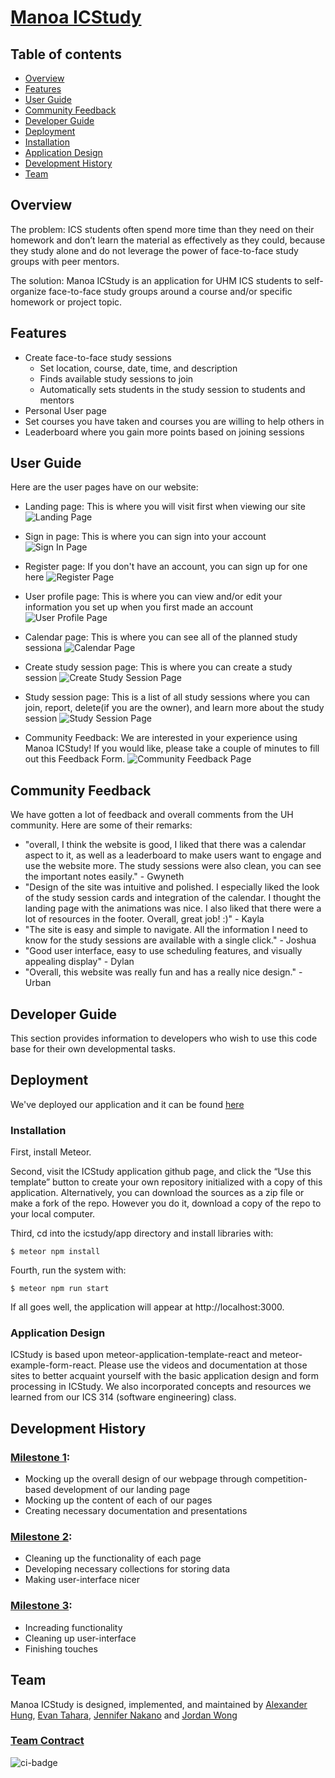# [Manoa ICStudy](https://manoa-icstudy.site/)

## Table of contents

* [Overview](#overview)
* [Features](#features)
* [User Guide](#user-guide)
* [Community Feedback](#community-feedback)
* [Developer Guide](#developer-guide)
* [Deployment](#deployment)
* [Installation](#installation)
* [Application Design](#application-design)
* [Development History](#development-history)
* [Team](#team)

## Overview

The problem: ICS students often spend more time than they need on their homework and don’t learn the material as effectively as they could, because they study alone and do not leverage the power of face-to-face study groups with peer mentors.

The solution: Manoa ICStudy is an application for UHM ICS students to self-organize face-to-face study groups around a course and/or specific homework or project topic.

## Features
- Create face-to-face study sessions
  - Set location, course, date, time, and description
  - Finds available study sessions to join
  - Automatically sets students in the study session to students and mentors
- Personal User page
- Set courses you have taken and courses you are willing to help others in
- Leaderboard where you gain more points based on joining sessions


## User Guide
Here are the user pages have on our website:

- Landing page: This is where you will visit first when viewing our site
![Landing Page](images/LandingPage.png)

- Sign in page: This is where you can sign into your account
![Sign In Page](images/Login.png)

- Register page: If you don't have an account, you can sign up for one here
![Register Page](images/SignUp.png)

- User profile page: This is where you can view and/or edit your information you set up when you first made an account
![User Profile Page](images/UserProfile.png)

- Calendar page: This is where you can see all of the planned study sessiona
![Calendar Page](images/Calendar.png)

- Create study session page: This is where you can create a study session
![Create Study Session Page](images/CreateStudySessions.png)

- Study session page: This is a list of all study sessions where you can join, report, delete(if you are the owner), and learn more about the study session
![Study Session Page](images/StudySessions.png)

- Community Feedback: We are interested in your experience using Manoa ICStudy! If you would like, please take a couple of minutes to fill out this Feedback Form.
![Community Feedback Page](images/Feedback.png)

## Community Feedback
We have gotten a lot of feedback and overall comments from the UH community. Here are some of their remarks:
- "overall, I think the website is good, I liked that there was a calendar aspect to it, as well as a leaderboard to make users want to engage and use the website more. The study sessions were also clean, you can see the important notes easily." - Gwyneth
- "Design of the site was intuitive and polished. I especially liked the look of the study session cards and integration of the calendar. I thought the landing page with the animations was nice. I also liked that there were a lot of resources in the footer. Overall, great job! :)" - Kayla
- "The site is easy and simple to navigate. All the information I need to know for the study sessions are available with a single click." - Joshua
- "Good user interface, easy to use scheduling features, and visually appealing display" - Dylan
- "Overall, this website was really fun and has a really nice design." - Urban 

## Developer Guide
This section provides information to developers who wish to use this code base for their own developmental tasks.

## Deployment
We've deployed our application and it can be found [here](https://manoa-icstudy.site/)

### Installation
First, install Meteor.

Second, visit the ICStudy application github page, and click the “Use this template” button to create your own repository initialized with a copy of this application. Alternatively, you can download the sources as a zip file or make a fork of the repo. However you do it, download a copy of the repo to your local computer.

Third, cd into the icstudy/app directory and install libraries with:

```$ meteor npm install```

Fourth, run the system with:

```$ meteor npm run start```

If all goes well, the application will appear at http://localhost:3000.

### Application Design
ICStudy is based upon meteor-application-template-react and meteor-example-form-react. Please use the videos and documentation at those sites to better acquaint yourself with the basic application design and form processing in ICStudy. We also incorporated concepts and resources we learned from our ICS 314 (software engineering) class.

## Development History

### [Milestone 1](https://github.com/orgs/manoa-icstudy/projects/1/views/1?layout=board): 
- Mocking up the overall design of our webpage through competition-based development of our landing page
- Mocking up the content of each of our pages
- Creating necessary documentation and presentations

### [Milestone 2](https://github.com/orgs/manoa-icstudy/projects/3/views/1): 
- Cleaning up the functionality of each page
- Developing necessary collections for storing data
- Making user-interface nicer

### [Milestone 3](https://github.com/orgs/manoa-icstudy/projects/4): 
- Increading functionality
- Cleaning up user-interface
- Finishing touches

## Team

Manoa ICStudy is designed, implemented, and maintained by [Alexander Hung](https://alexander-hung.github.io/), [Evan Tahara](https://etahara.github.io/), [Jennifer Nakano](https://jennifermnakano.github.io/) and [Jordan Wong](https://jorwo.github.io/)

### [Team Contract](https://docs.google.com/document/d/10MdB72cwWprjIAuWE9Y-79FKaIcFnSHrYCL42ZXevb4/edit?usp=sharing)

![ci-badge](https://github.com/manoa-icstudy/manoa-icstudy/actions/workflows/ci.yml/badge.svg)

